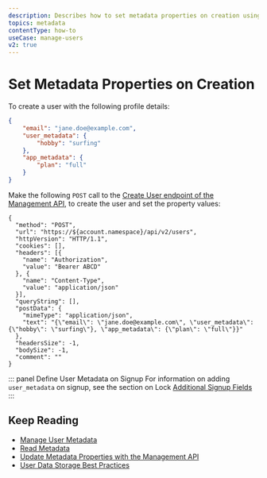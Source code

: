 ```yaml
---
description: Describes how to set metadata properties on creation using the Management API.
topics: metadata
contentType: how-to
useCase: manage-users
v2: true
---
```


# Set Metadata Properties on Creation

To create a user with the following profile details:

```json
{
    "email": "jane.doe@example.com",
    "user_metadata": {
        "hobby": "surfing"
    },
    "app_metadata": {
        "plan": "full"
    }
}
```

Make the following `POST` call to the [Create User endpoint of the Management API](/api/management/v2#!/Users/post_users), to create the user and set the property values:

```har
{
  "method": "POST",
  "url": "https://${account.namespace}/api/v2/users",
  "httpVersion": "HTTP/1.1",
  "cookies": [],
  "headers": [{
    "name": "Authorization",
    "value": "Bearer ABCD"
  }, {
    "name": "Content-Type",
    "value": "application/json"
  }],
  "queryString": [],
  "postData": {
    "mimeType": "application/json",
    "text": "{\"email\": \"jane.doe@example.com\", \"user_metadata\": {\"hobby\": \"surfing\"}, \"app_metadata\": {\"plan\": \"full\"}}"
  },
  "headersSize": -1,
  "bodySize": -1,
  "comment": ""
}
```
::: panel Define User Metadata on Signup
For information on adding `user_metadata` on signup, see the section on Lock [Additional Signup Fields](/libraries/lock/v10/customization#additionalsignupfields-array-)
:::

## Keep Reading

* [Manage User Metadata](/users/guides/manage-user-metadata)
* [Read Metadata](/users/guides/read-metadata)
* [Update Metadata Properties with the Management API](users/guides/update-metadata-properties-with-management-api)
* [User Data Storage Best Practices](/best-practices/user-data-storage-best-practices)